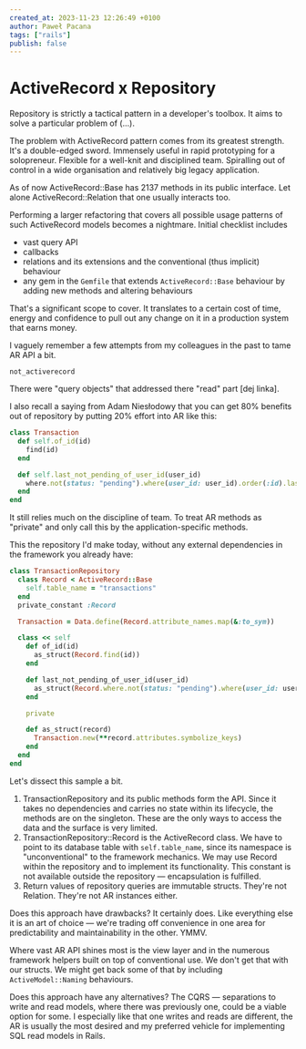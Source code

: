 ```yaml
---
created_at: 2023-11-23 12:26:49 +0100
author: Paweł Pacana
tags: ["rails"]
publish: false
---
```


# ActiveRecord x Repository

Repository is strictly a tactical pattern in a developer's toolbox. It aims to solve a particular problem of (...).

The problem with ActiveRecord pattern comes from its greatest strength. It's a double-edged sword. Immensely useful in rapid prototyping for a solopreneur. Flexible for a well-knit and disciplined team. Spiralling out of control in a wide organisation and relatively big legacy application.

As of now ActiveRecord::Base has 2137 methods in its public interface. Let alone ActiveRecord::Relation that one usually interacts too.

Performing a larger refactoring that covers all possible usage patterns of such ActiveRecord models becomes a nightmare. Initial checklist includes

- vast query API
- callbacks
- relations and its extensions and the conventional (thus implicit) behaviour
- any gem in the `Gemfile` that extends `ActiveRecord::Base` behaviour by adding new methods and altering behaviours

That's a significant scope to cover. It translates to a certain cost of time, energy and confidence to pull out any change on it in a production system that earns money.

I vaguely remember a few attempts from my colleagues in the past to tame AR API a bit.

`not_activerecord`

There were "query objects" that addressed there "read" part [dej linka].

I also recall a saying from Adam Niesłodowy that you can get 80% benefits out of repository by putting 20% effort into AR like this:

```ruby
class Transaction
  def self.of_id(id)
    find(id)
  end

  def self.last_not_pending_of_user_id(user_id)
    where.not(status: "pending").where(user_id: user_id).order(:id).last
  end
end
```

It still relies much on the discipline of team. To treat AR methods as "private" and only call this by the application-specific methods.

This the repository I'd make today, without any external dependencies in the framework you already have:

```ruby
class TransactionRepository
  class Record < ActiveRecord::Base
    self.table_name = "transactions"
  end
  private_constant :Record

  Transaction = Data.define(Record.attribute_names.map(&:to_sym))

  class << self
    def of_id(id)
      as_struct(Record.find(id))
    end

    def last_not_pending_of_user_id(user_id)
      as_struct(Record.where.not(status: "pending").where(user_id: user_id).order(:id).last)
    end

    private

    def as_struct(record)
      Transaction.new(**record.attributes.symbolize_keys)
    end
  end
end
```

Let's dissect this sample a bit.

1. TransactionRepository and its public methods form the API. Since it takes no dependencies and carries no state within its lifecycle, the methods are on the singleton. These are the only ways to access the data and the surface is very limited.
2. TransactionRepository::Record is the ActiveRecord class. We have to point to its database table with `self.table_name`, since its namespace is "unconventional" to the framework mechanics. We may use Record within the repository and to implement its functionality. This constant is not available outside the repository — encapsulation is fulfilled.
3. Return values of repository queries are immutable structs. They're not Relation. They're not AR instances either.

Does this approach have drawbacks? It certainly does. Like everything else it is an art of choice — we're trading off convenience in one area for predictability and maintainability in the other. YMMV.

Where vast AR API shines most is the view layer and in the numerous framework helpers built on top of conventional use. We don't get that with our structs. We might get back some of that by including `ActiveModel::Naming` behaviours.

Does this approach have any alternatives? The CQRS — separations to write and read models, where there was previously one, could be a viable option for some. I especially like that one writes and reads are different, the AR is usually the most desired and my preferred vehicle for implementing SQL read models in Rails.
